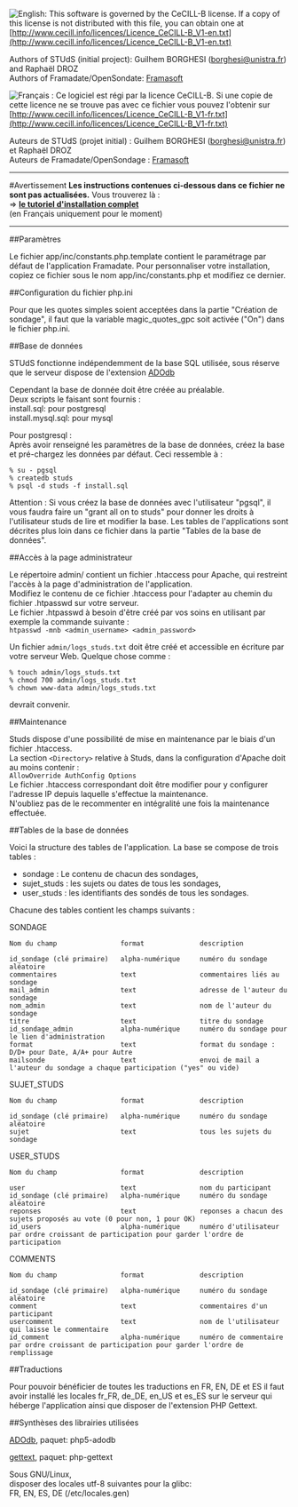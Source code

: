 ![English:](http://upload.wikimedia.org/wikipedia/commons/thumb/a/ae/Flag_of_the_United_Kingdom.svg/20px-Flag_of_the_United_Kingdom.svg.png)
This software is governed by the CeCILL-B license. If a copy of this license
is not distributed with this file, you can obtain one at
[http://www.cecill.info/licences/Licence_CeCILL-B_V1-en.txt](http://www.cecill.info/licences/Licence_CeCILL-B_V1-en.txt)

Authors of STUdS (initial project): Guilhem BORGHESI (borghesi@unistra.fr) and Raphaël DROZ  
Authors of Framadate/OpenSondate: [Framasoft](https://git.framasoft.org/framasoft/framadate)

![Français :](http://upload.wikimedia.org/wikipedia/commons/thumb/c/c3/Flag_of_France.svg/20px-Flag_of_France.svg.png) 
Ce logiciel est régi par la licence CeCILL-B. Si une copie de cette licence
ne se trouve pas avec ce fichier vous pouvez l'obtenir sur
[http://www.cecill.info/licences/Licence_CeCILL-B_V1-fr.txt](http://www.cecill.info/licences/Licence_CeCILL-B_V1-fr.txt)

Auteurs de STUdS (projet initial) : Guilhem BORGHESI (borghesi@unistra.fr) et Raphaël DROZ  
Auteurs de Framadate/OpenSondage : [Framasoft](https://git.framasoft.org/framasoft/framadate)

* * * 

#Avertissement
**Les instructions contenues ci-dessous dans ce fichier ne sont pas actualisées.** 
Vous trouverez là :  
=> **[le tutoriel d'installation complet](http://framacloud.org/cultiver-son-jardin/installation-de-framadate/)**  
(en Français uniquement pour le moment)

* * *

##Paramètres

Le fichier app/inc/constants.php.template contient le paramétrage par défaut de
l'application Framadate. Pour personnaliser votre installation, copiez
ce fichier sous le nom app/inc/constants.php et modifiez ce dernier.

##Configuration du fichier php.ini

Pour que les quotes simples soient acceptées dans la partie "Création de sondage", il faut que la variable magic_quotes_gpc soit activée ("On") dans le fichier php.ini.

##Base de données

STUdS fonctionne indépendemment de la base SQL utilisée, sous réserve que
le serveur dispose de l'extension [ADOdb](http://sourceforge.net/projects/adodb)

Cependant la base de donnée doit être créée au préalable.  
Deux scripts le faisant sont fournis :  
install.sql: pour postgresql  
install.mysql.sql: pour mysql

Pour postgresql :  
Après avoir renseigné les paramètres de la base de données, créez la
base et pré-chargez les données par défaut. Ceci ressemble à :

    % su - pgsql
    % createdb studs
    % psql -d studs -f install.sql

Attention : Si vous créez la base de données avec l'utilisateur "pgsql", il vous faudra faire un "grant all on <chaque table> to studs" pour donner les droits à l'utilisateur studs de lire et modifier la base. Les tables de l'applications sont décrites plus loin dans ce fichier dans la partie "Tables de la base de données".


##Accès à la page administrateur

Le répertoire admin/ contient un fichier .htaccess pour Apache, qui restreint l'accès
à la page d'administration de l'application.  
Modifiez le contenu de ce fichier .htaccess pour l'adapter au chemin du fichier .htpasswd
sur votre serveur.  
Le fichier .htpasswd à besoin d'être créé par vos soins en utilisant par exemple la commande
suivante :  
`htpasswd -mnb <admin_username> <admin_password>`

Un fichier `admin/logs_studs.txt` doit être créé et accessible en écriture
par votre serveur Web. Quelque chose comme :

    % touch admin/logs_studs.txt
    % chmod 700 admin/logs_studs.txt
    % chown www-data admin/logs_studs.txt

devrait convenir.

##Maintenance

Studs dispose d'une possibilité de mise en maintenance par le biais
d'un fichier .htaccess.  
La section `<Directory>` relative à Studs, dans la configuration d'Apache
doit au moins contenir :  
`AllowOverride AuthConfig Options`  
Le fichier .htaccess correspondant doit être modifier pour y configurer
l'adresse IP depuis laquelle s'effectue la maintenance.  
N'oubliez pas de le recommenter en intégralité une fois la maintenance effectuée.

##Tables de la base de données

Voici la structure des tables de l'application. La base se compose de trois tables :

- sondage : Le contenu de chacun des sondages,
- sujet_studs : les sujets ou dates de tous les sondages,
- user_studs : les identifiants des sondés de tous les sondages.

Chacune des tables contient les champs suivants :

SONDAGE

    Nom du champ                format              description

    id_sondage (clé primaire)   alpha-numérique     numéro du sondage aléatoire
    commentaires                text                commentaires liés au sondage
    mail_admin                  text                adresse de l'auteur du sondage
    nom_admin                   text                nom de l'auteur du sondage
    titre                       text                titre du sondage
    id_sondage_admin            alpha-numérique     numéro du sondage pour le lien d'administration
    format                      text                format du sondage : D/D+ pour Date, A/A+ pour Autre
    mailsonde                   text                envoi de mail a l'auteur du sondage a chaque participation ("yes" ou vide)

SUJET_STUDS

    Nom du champ                format              description

    id_sondage (clé primaire)   alpha-numérique     numéro du sondage aléatoire
    sujet                       text                tous les sujets du sondage

USER_STUDS

    Nom du champ                format              description

    user                        text                nom du participant
    id_sondage (clé primaire)   alpha-numérique     numéro du sondage aléatoire
    reponses                    text                reponses a chacun des sujets proposés au vote (0 pour non, 1 pour OK)
    id_users                    alpha-numérique     numéro d'utilisateur par ordre croissant de participation pour garder l'ordre de participation

COMMENTS

    Nom du champ                format              description

    id_sondage (clé primaire)   alpha-numérique     numéro du sondage aléatoire
    comment                     text                commentaires d'un participant
    usercomment                 text                nom de l'utilisateur qui laisse le commentaire
    id_comment                  alpha-numérique     numéro de commentaire par ordre croissant de participation pour garder l'ordre de remplissage


##Traductions

Pour pouvoir bénéficier de toutes les traductions en FR, EN, DE et ES
il faut avoir installé les locales fr_FR, de_DE, en_US et es_ES sur le
serveur qui héberge l'application ainsi que disposer de l'extension PHP Gettext.

##Synthèses des librairies utilisées

[ADOdb](http://sourceforge.net/projects/adodb), 
paquet: php5-adodb

[gettext](https://launchpad.net/php-gettext),
paquet: php-gettext

Sous GNU/Linux,  
disposer des locales utf-8 suivantes pour la glibc:  
FR, EN, ES, DE (/etc/locales.gen)
